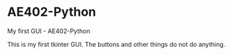 # AE402-Python
 My first GUI - AE402-Python

This is my first tkinter GUI. The buttons and other things do not do anything.